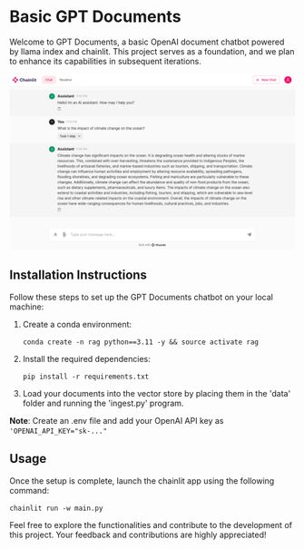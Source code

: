 # Basic GPT Documents

Welcome to GPT Documents, a basic OpenAI document chatbot powered by llama index and chainlit. This project serves as a foundation, and we plan to enhance its capabilities in subsequent iterations.

![Alt Text](images/ChainlitRAG.png)

## Installation Instructions

Follow these steps to set up the GPT Documents chatbot on your local machine:

1. Create a conda environment:

   ```shell
   conda create -n rag python==3.11 -y && source activate rag
   ```

2. Install the required dependencies:

   ```shell
   pip install -r requirements.txt
   ```

3. Load your documents into the vector store by placing them in the 'data' folder and running the 'ingest.py' program.

**Note**: Create an .env file and add your OpenAI API key as `'OPENAI_API_KEY="sk-..."`

## Usage

Once the setup is complete, launch the chainlit app using the following command:

```shell
chainlit run -w main.py
```

Feel free to explore the functionalities and contribute to the development of this project. Your feedback and contributions are highly appreciated!
